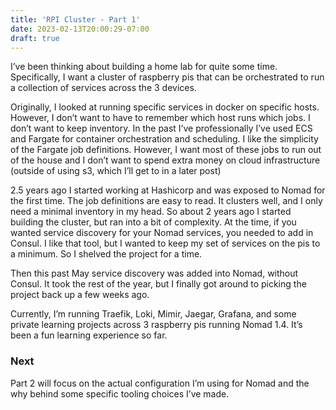 ```yaml
---
title: 'RPI Cluster - Part 1'
date: 2023-02-13T20:00:29-07:00
draft: true
---
```


I’ve been thinking about building a home lab for quite some time.
Specifically, I want a cluster of raspberry pis that can be orchestrated to run
a collection of services across the 3 devices.

Originally, I looked at running specific services in docker on specific hosts.
However, I don’t want to have to remember which host runs which jobs. I don’t
want to keep inventory. In the past I’ve professionally I’ve used ECS and Fargate
for container orchestration and scheduling. I like the simplicity of the Fargate
job definitions. However, I want most of these jobs to run out of the house and
I don’t want to spend extra money on cloud infrastructure
(outside of using s3, which I’ll get to in a later post)

2.5 years ago I started working at Hashicorp and was exposed to Nomad for the first
time. The job definitions are easy to read. It clusters well, and I only need a
minimal inventory in my head. So about 2 years ago I started building the cluster,
but ran into a bit of complexity. At the time, if you wanted service discovery for your
Nomad services, you needed to add in Consul. I like that tool, but I wanted to keep
my set of services on the pis to a minimum. So I shelved the project for a time.

Then this past May service discovery was added into Nomad, without Consul. It
took the rest of the year, but I finally got around to picking the project back up
a few weeks ago.

Currently, I’m running Traefik, Loki, Mimir, Jaegar, Grafana, and some private
learning projects across 3 raspberry pis running Nomad 1.4. It’s been a fun learning experience so far.

### Next

Part 2 will focus on the actual configuration I’m using for Nomad and the why
behind some specific tooling choices I’ve made.
